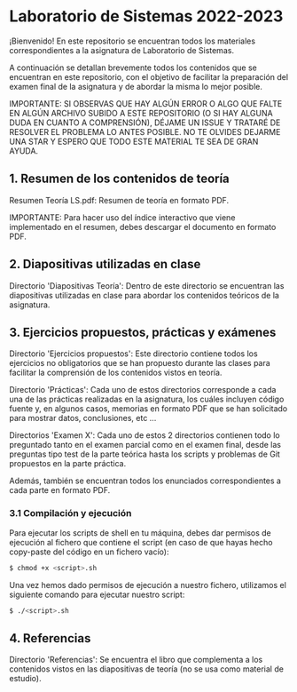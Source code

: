 # Laboratorio de Sistemas 2022-2023

¡Bienvenido! En este repositorio se encuentran todos los materiales correspondientes a la asignatura de Laboratorio de Sistemas.

A continuación se detallan brevemente todos los contenidos que se encuentran en este repositorio, con el objetivo de facilitar la preparación del examen final de la asignatura y de abordar la misma lo mejor posible.

IMPORTANTE: SI OBSERVAS QUE HAY ALGÚN ERROR O ALGO QUE FALTE EN ALGÚN ARCHIVO SUBIDO A ESTE REPOSITORIO (O SI HAY ALGUNA DUDA EN CUANTO A COMPRENSIÓN), DÉJAME UN ISSUE Y TRATARÉ DE RESOLVER EL PROBLEMA LO ANTES POSIBLE. NO TE OLVIDES DEJARME UNA STAR Y ESPERO QUE TODO ESTE MATERIAL TE SEA DE GRAN AYUDA.

## 1. Resumen de los contenidos de teoría

Resumen Teoría LS.pdf: Resumen de teoría en formato PDF.

IMPORTANTE: Para hacer uso del índice interactivo que viene implementado en el resumen, debes descargar el documento en formato PDF.

## 2. Diapositivas utilizadas en clase

Directorio 'Diapositivas Teoría': Dentro de este directorio se encuentran las diapositivas utilizadas en clase para abordar los contenidos teóricos de la asignatura.

## 3. Ejercicios propuestos, prácticas y exámenes

Directorio 'Ejercicios propuestos': Este directorio contiene todos los ejercicios no obligatorios que se han propuesto durante las clases para facilitar la comprensión de los contenidos vistos en teoría.

Directorio 'Prácticas': Cada uno de estos directorios corresponde a cada una de las prácticas realizadas en la asignatura, los cuáles incluyen código fuente y, en algunos casos, memorias en formato PDF que se han solicitado para mostrar datos, conclusiones, etc ...

Directorios 'Examen X': Cada uno de estos 2 directorios contienen todo lo preguntado tanto en el examen parcial como en el examen final, desde las preguntas tipo test de la parte teórica hasta los scripts y problemas de Git propuestos en la parte práctica.

Además, también se encuentran todos los enunciados correspondientes a cada parte en formato PDF.

### 3.1 Compilación y ejecución

Para ejecutar los scripts de shell en tu máquina, debes dar permisos de ejecución al fichero que contiene el script (en caso de que hayas hecho copy-paste del código en un fichero vacío):

```sh
$ chmod +x <script>.sh
```

Una vez hemos dado permisos de ejecución a nuestro fichero, utilizamos el siguiente comando para ejecutar nuestro script:

```sh
$ ./<script>.sh
```

## 4. Referencias

Directorio 'Referencias': Se encuentra el libro que complementa a los contenidos vistos en las diapositivas de teoría (no se usa como material de estudio).
